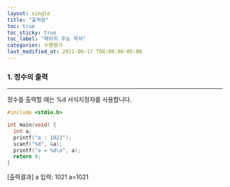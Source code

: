 ```yaml
---
layout: single
title: "출력문"
toc: true
toc_sticky: true
toc_label: "페이지 주요 목차" 
categories: 수행평가
last_modified_at: 2021-06-17 T08:06:00-05:00
---
```


### 1. 정수의 출력
---
정수를 출력할 때는 %d 서식지정자를 사용합니다.
~~~c
#include <stdio.h>

int main(void) {
  int a;
  printf("a : 1021");
  scanf("%d", &a);
  printf("a = %d\n", a);
  return 0;
}
~~~
[출력결과]
a 입력: 1021
a=1021
